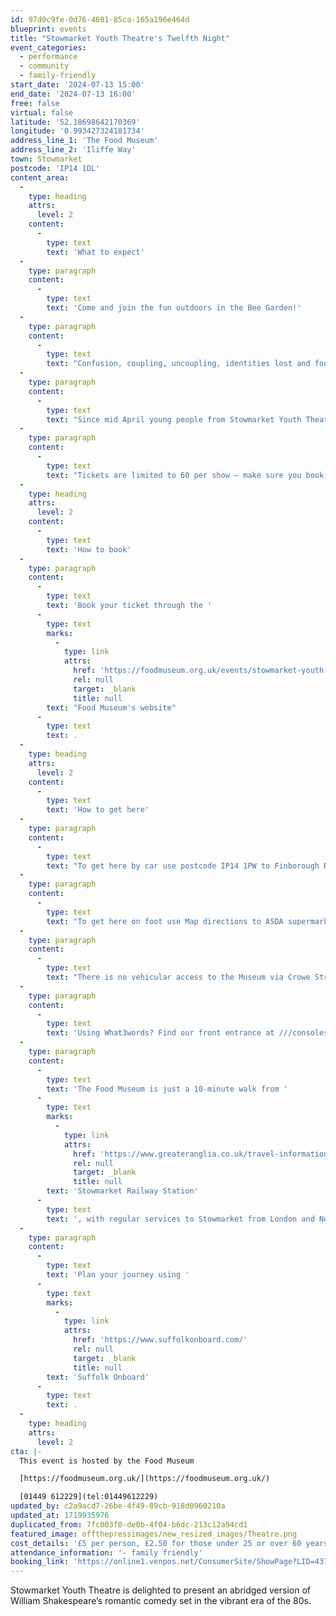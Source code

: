 ```yaml
---
id: 97d0c9fe-0d76-4601-85ca-165a196e464d
blueprint: events
title: "Stowmarket Youth Theatre's Twelfth Night"
event_categories:
  - performance
  - community
  - family-friendly
start_date: '2024-07-13 15:00'
end_date: '2024-07-13 16:00'
free: false
virtual: false
latitude: '52.18698642170369'
longitude: '0.993427324181734'
address_line_1: 'The Food Museum'
address_line_2: 'Iliffe Way'
town: Stowmarket
postcode: 'IP14 1DL'
content_area:
  -
    type: heading
    attrs:
      level: 2
    content:
      -
        type: text
        text: 'What to expect'
  -
    type: paragraph
    content:
      -
        type: text
        text: 'Come and join the fun outdoors in the Bee Garden!'
  -
    type: paragraph
    content:
      -
        type: text
        text: "Confusion, coupling, uncoupling, identities lost and found – “Twelfth Night” has it all!\_ Following a storm at sea, twins Viola and Sebastian are washed up on the island of Illyria.\_ Each thinking the other is dead, they have different adventures and meet a host of characters whose lives are variously intertwined.\_ As the story unfolds there are winners and losers, friendships won and lost as well as plenty of laughs along the way.\_ Any happy endings………..?"
  -
    type: paragraph
    content:
      -
        type: text
        text: "Since mid April young people from Stowmarket Youth Theatre have been rehearsing hard, bringing to life the language of Shakespeare.\_ Backed by a playlist of 80s hits they are excited to be performing at the Food Museum again.\_ Let the drama begin!"
  -
    type: paragraph
    content:
      -
        type: text
        text: "Tickets are limited to 60 per show – make sure you book early!\_"
  -
    type: heading
    attrs:
      level: 2
    content:
      -
        type: text
        text: 'How to book'
  -
    type: paragraph
    content:
      -
        type: text
        text: 'Book your ticket through the '
      -
        type: text
        marks:
          -
            type: link
            attrs:
              href: 'https://foodmuseum.org.uk/events/stowmarket-youth-theatre-presents-twelfth-night/'
              rel: null
              target: _blank
              title: null
        text: "Food Museum's website"
      -
        type: text
        text: .
  -
    type: heading
    attrs:
      level: 2
    content:
      -
        type: text
        text: 'How to get here'
  -
    type: paragraph
    content:
      -
        type: text
        text: "To get here by car use postcode IP14 1PW to Finborough Road, then turn in to Iliffe Way. The museum car park, 'Iliffe Way Carpark' IP14 1SL is on the right."
  -
    type: paragraph
    content:
      -
        type: text
        text: "To get here on foot use Map directions to ASDA supermarket, IP14 1SL. The museum's main entrance is opposite."
  -
    type: paragraph
    content:
      -
        type: text
        text: "There is no vehicular access to the Museum via Crowe Street, please do not follow SatNav/map instructions that take you this way. Some road/street signs may still use our previous name 'Museum of East Anglian Life'."
  -
    type: paragraph
    content:
      -
        type: text
        text: 'Using What3words? Find our front entrance at ///consoles.today.shuttling'
  -
    type: paragraph
    content:
      -
        type: text
        text: 'The Food Museum is just a 10-minute walk from '
      -
        type: text
        marks:
          -
            type: link
            attrs:
              href: 'https://www.greateranglia.co.uk/travel-information/station-information/smk'
              rel: null
              target: _blank
              title: null
        text: 'Stowmarket Railway Station'
      -
        type: text
        text: ', with regular services to Stowmarket from London and Norwich.'
  -
    type: paragraph
    content:
      -
        type: text
        text: 'Plan your journey using '
      -
        type: text
        marks:
          -
            type: link
            attrs:
              href: 'https://www.suffolkonboard.com/'
              rel: null
              target: _blank
              title: null
        text: 'Suffolk Onboard'
      -
        type: text
        text: .
  -
    type: heading
    attrs:
      level: 2
cta: |-
  This event is hosted by the Food Museum

  [https://foodmuseum.org.uk/](https://foodmuseum.org.uk/)

  [01449 612229](tel:01449612229)
updated_by: c2a9acd7-26be-4f49-89cb-918d0960210a
updated_at: 1719935976
duplicated_from: 7fc003f0-de0b-4f04-b6dc-213c12a94cd1
featured_image: offthepressimages/new_resized_images/Theatre.png
cost_details: '£5 per person, £2.50 for those under 25 or over 60 years'
attendance_information: '- family friendly'
booking_link: 'https://online1.venpos.net/ConsumerSite/ShowPage?LID=437&PID=8f7ad79f-a470-4efd-b108-4f2a6ab74264'
---
```

Stowmarket Youth Theatre is delighted to present an abridged version of William Shakespeare’s romantic comedy set in the vibrant era of the 80s.